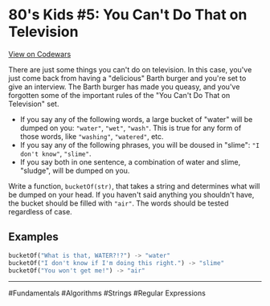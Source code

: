 # 80's Kids #5: You Can't Do That on Television

[View on Codewars](https://www.codewars.com/kata/5667525f0f157f7a0a000004/python)

There are just some things you can't do on television. In this case, you've just come back from having a "delicious" Barth burger and you're set to give an interview. The Barth burger has made you queasy, and you've forgotten some of the important rules of the "You Can't Do That on Television" set.

- If you say any of the following words, a large bucket of "water" will be dumped on you: `"water"`, `"wet"`, `"wash"`. This is true for any form of those words, like `"washing"`, `"watered"`, etc.
- If you say any of the following phrases, you will be doused in "slime": `"I don't know"`, `"slime"`.
- If you say both in one sentence, a combination of water and slime, "sludge", will be dumped on you.

Write a function, `bucketOf(str)`, that takes a string and determines what will be dumped on your head. If you haven't said anything you shouldn't have, the bucket should be filled with `"air"`. The words should be tested regardless of case.

## Examples

```python
bucketOf("What is that, WATER?!?") -> "water"
bucketOf("I don't know if I'm doing this right.") -> "slime"
bucketOf("You won't get me!") -> "air"
```

---

#Fundamentals #Algorithms #Strings #Regular Expressions